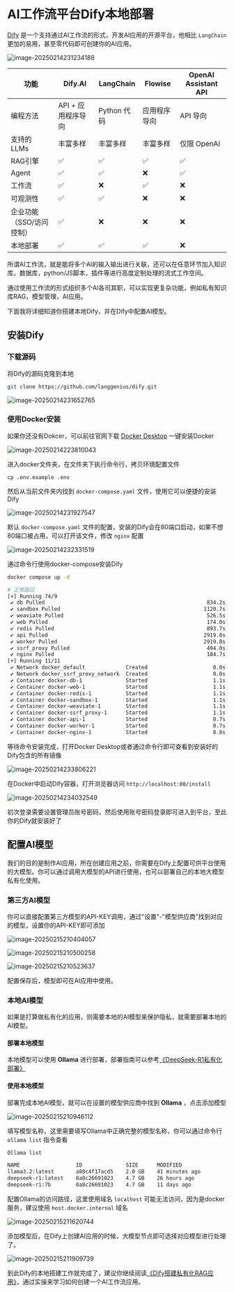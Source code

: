 
# AI工作流平台Dify本地部署

[Dify](https://dify.ai/zh) 是一个支持通过AI工作流的形式，开发AI应用的开源平台，他相比 `LangChain` 更加的易用，甚至零代码即可创建你的AI应用。

![image-20250214231234188](https://cdn.jsdelivr.net/gh/antonhu/picx-images-hosting/picGo/image-20250214231234188.png)

| 功能                     | Dify.AI            | LangChain   | Flowise      | OpenAI Assistant API |
| ------------------------ | ------------------ | ----------- | ------------ | -------------------- |
| 编程方法                 | API + 应用程序导向 | Python 代码 | 应用程序导向 | API 导向             |
| 支持的 LLMs              | 丰富多样           | 丰富多样    | 丰富多样     | 仅限 OpenAI          |
| RAG引擎                  | ✅                  | ✅           | ✅            | ✅                    |
| Agent                    | ✅                  | ✅           | ❌            | ✅                    |
| 工作流                   | ✅                  | ❌           | ✅            | ❌                    |
| 可观测性                 | ✅                  | ✅           | ❌            | ❌                    |
| 企业功能（SSO/访问控制） | ✅                  | ❌           | ❌            | ❌                    |
| 本地部署                 | ✅                  | ✅           | ✅            | ❌                    |

所谓AI工作流，就是能将多个AI的输入输出进行关联，还可以在任意环节加入知识库，数据库，python/JS脚本，插件等进行高度定制处理的流式工作空间。

通过使用工作流的形式组织多个AI各司其职，可以实现更复杂功能，例如私有知识库RAG，模型管理，AI应用。

下面我将详细知道你搭建本地Dify，并在Dify中配置AI模型。

## 安装Dify

### 下载源码

将Dify的源码克隆到本地

```bash
git clone https://github.com/langgenius/dify.git
```

![image-20250214231652765](https://cdn.jsdelivr.net/gh/antonhu/picx-images-hosting/picGo/image-20250214231652765.png)

### 使用Docker安装

如果你还没有Dokcer，可以前往官网下载 [Docker Desktop](https://www.docker.com/) 一键安装Docker

![image-20250214223810043](https://cdn.jsdelivr.net/gh/antonhu/picx-images-hosting/picGo/image-20250214223810043.png)

进入docker文件夹，在文件夹下执行命令行，拷贝环境配置文件

```bahs
cp .env.example .env
```

然后从当前文件夹内找到 `docker-compose.yaml` 文件，使用它可以便捷的安装Dify

![image-20250214231927547](https://cdn.jsdelivr.net/gh/antonhu/picx-images-hosting/picGo/image-20250214231927547.png)

默认 `docker-compose.yaml` 文件的配置，安装的Dify会在80端口启动，如果不想80端口被占用，可以打开该文件，修改 `nginx` 配置

![image-20250214232331519](https://cdn.jsdelivr.net/gh/antonhu/picx-images-hosting/picGo/image-20250214232331519.png)

通过命令行使用docker-compose安装Dify

```bash
docker compose up -d

# 正常返回
[+] Running 74/9
 ✔ db Pulled                                                    834.2s
 ✔ sandbox Pulled                                              1120.7s
 ✔ weaviate Pulled                                              526.5s
 ✔ web Pulled                                                   174.0s
 ✔ redis Pulled                                                 893.7s
 ✔ api Pulled                                                  2919.8s
 ✔ worker Pulled                                               2919.8s
 ✔ ssrf_proxy Pulled                                            494.0s
 ✔ nginx Pulled                                                 184.7s
[+] Running 11/11
 ✔ Network docker_default             Created                     0.0s
 ✔ Network docker_ssrf_proxy_network  Created                     0.0s
 ✔ Container docker-db-1              Started                     1.1s
 ✔ Container docker-web-1             Started                     1.1s
 ✔ Container docker-redis-1           Started                     1.1s
 ✔ Container docker-sandbox-1         Started                     1.1s
 ✔ Container docker-weaviate-1        Started                     1.1s
 ✔ Container docker-ssrf_proxy-1      Started                     1.1s
 ✔ Container docker-api-1             Started                     0.7s
 ✔ Container docker-worker-1          Started                     0.7s
 ✔ Container docker-nginx-1           Started                     0.8s
```

等待命令安装完成，打开Docker Desktop或者通过命令行即可查看到安装好的Dify包含的所有镜像

![image-20250214233806221](https://cdn.jsdelivr.net/gh/antonhu/picx-images-hosting/picGo/image-20250214233806221.png)

在Docker中启动Dify容器，打开浏览器访问 `http://localhost:80/install`

![image-20250214234032549](https://cdn.jsdelivr.net/gh/antonhu/picx-images-hosting/picGo/image-20250214234032549.png)

初次登录需要设置管理员账号密码，然后使用账号密码登录即可进入到平台，至此你的Dify就安装好了

## 配置AI模型

我们的目的是制作AI应用，所在创建应用之前，你需要在Dify上配置可供平台使用的大模型。你可以通过调用大模型的API进行使用，也可以部署自己的本地大模型私有化使用。

### 第三方AI模型

你可以直接配置第三方模型的API-KEY调用，通过"设置"-"模型供应商"找到对应的模型，设置你的API-KEY即可添加

![image-20250215210404057](https://cdn.jsdelivr.net/gh/antonhu/picx-images-hosting/picGo/image-20250215210404057.png)

![image-20250215210500258](https://cdn.jsdelivr.net/gh/antonhu/picx-images-hosting/picGo/image-20250215210500258.png)

![image-20250215210523637](https://cdn.jsdelivr.net/gh/antonhu/picx-images-hosting/picGo/image-20250215210523637.png)

配置保存后，模型即可在AI应用中使用。

### 本地AI模型

如果是打算做私有化的应用，则需要本地的AI模型来保护隐私，就需要部署本地的AI模型。

#### 部署本地模型

本地模型可以使用 **Ollama** 进行部署，部署指南可以参考[《DeepSeek-R1私有化部署》](./DeepSeek-R1私有化部署)

#### 使用本地模型

部署完成本地AI模型，就可以在设置的模型供应商中找到 **Ollama** ，点击添加模型

![image-20250215210946112](https://cdn.jsdelivr.net/gh/antonhu/picx-images-hosting/picGo/image-20250215210946112.png)

填写模型名称，这里需要填写Ollama中正确完整的模型名称，你可以通过命令行 `ollama list` 指令查看

```bash
Ollama list

NAME                  ID              SIZE      MODIFIED
llama3.2:latest       a80c4f17acd5    2.0 GB    41 minutes ago
deepseek-r1:latest    0a8c26691023    4.7 GB    26 hours ago
deepseek-r1:7b        0a8c26691023    4.7 GB    11 days ago
```

配置Ollama的访问路径，这里使用域名 `localhost` 可能无法访问，因为是docker服务，建议使用 `host.docker.internal` 域名

![image-20250215211620744](https://cdn.jsdelivr.net/gh/antonhu/picx-images-hosting/picGo/image-20250215211620744.png)

添加模型后，在Dify上创建AI应用的时候，大模型节点即可选择对应模型进行处理了。

![image-20250215211909739](https://cdn.jsdelivr.net/gh/antonhu/picx-images-hosting/picGo/image-20250215211909739.png)

到此Dify的本地搭建工作就完成了，建议你继续阅读[《Dify搭建私有化RAG应用》](./Dify搭建私有化RAG应用)，通过实操来学习如何创建一个AI工作流应用。

